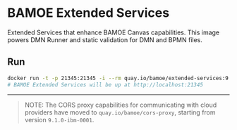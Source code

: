 # BAMOE Extended Services

Extended Services that enhance BAMOE Canvas capabilities. This image powers DMN Runner and static validation for DMN and BPMN files.

## Run

```bash
docker run -t -p 21345:21345 -i --rm quay.io/bamoe/extended-services:9.2.1-ibm-0005
# BAMOE Extended Services will be up at http://localhost:21345
```

---


> NOTE: The CORS proxy capabilities for communicating with cloud providers have moved to `quay.io/bamoe/cors-proxy`, starting from version `9.1.0-ibm-0001`.
